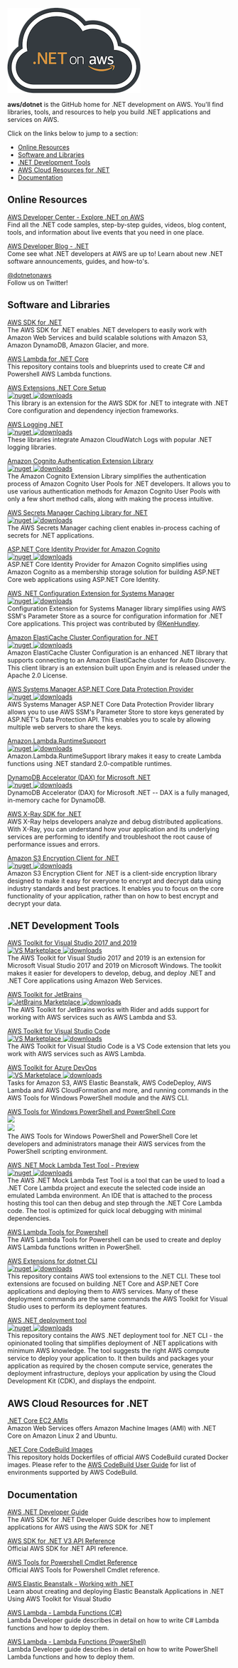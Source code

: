 [![alt text](./logo.png ".NET on AWS")](https://aws.amazon.com/developer/language/net/)

<strong>aws/dotnet</strong> is the GitHub home for .NET development on AWS.  You'll find libraries, tools, and resources to help you build .NET applications and services on AWS.

Click on the links below to jump to a section:
* [Online Resources](#Online-Resources)
* [Software and Libraries](#Software-and-Libraries)
* [.NET Development Tools](#NET-Development-Tools)
* [AWS Cloud Resources for .NET](#AWS-Cloud-Resources-for-NET)
* [Documentation](#Documentation)

## Online Resources

[AWS Developer Center - Explore .NET on AWS](https://aws.amazon.com/developer/language/net/)  
Find all the .NET code samples, step-by-step guides, videos, blog content, tools, and information about live events that you need in one place. 

[AWS Developer Blog - .NET](https://aws.amazon.com/blogs/developer/category/programing-language/dot-net/)  
Come see what .NET developers at AWS are up to!  Learn about new .NET software announcements, guides, and how-to's.

[@dotnetonaws](https://twitter.com/dotnetonaws)  
Follow us on Twitter!

## Software and Libraries

[AWS SDK for .NET](https://github.com/aws/aws-sdk-net)  
The AWS SDK for .NET enables .NET developers to easily work with Amazon Web Services and build scalable solutions with Amazon S3, Amazon DynamoDB, Amazon Glacier, and more.

[AWS Lambda for .NET Core](https://github.com/aws/aws-lambda-dotnet)  
This repository contains tools and blueprints used to create C# and Powershell AWS Lambda functions.

[AWS Extensions .NET Core Setup](https://github.com/aws/aws-sdk-net/tree/master/extensions/src/AWSSDK.Extensions.NETCore.Setup)  
[![nuget](https://img.shields.io/nuget/v/AWSSDK.Extensions.NETCore.Setup.svg) ![downloads](https://img.shields.io/nuget/dt/AWSSDK.Extensions.NETCore.Setup.svg)](https://www.nuget.org/packages/AWSSDK.Extensions.NETCore.Setup/)  
This library is an extension for the AWS SDK for .NET to integrate with .NET Core configuration and dependency injection frameworks.

[AWS Logging .NET](https://github.com/aws/aws-logging-dotnet)  
[![nuget](https://img.shields.io/nuget/v/AWS.Logger.AspNetCore.svg) ![downloads](https://img.shields.io/nuget/dt/AWS.Logger.AspNetCore.svg)](https://www.nuget.org/packages/AWS.Logger.AspNetCore/)  
These libraries integrate Amazon CloudWatch Logs with popular .NET logging libraries.

[Amazon Cognito Authentication Extension Library](https://github.com/aws/aws-sdk-net-extensions-cognito)  
[![nuget](https://img.shields.io/nuget/v/Amazon.Extensions.CognitoAuthentication.svg) ![downloads](https://img.shields.io/nuget/dt/Amazon.Extensions.CognitoAuthentication.svg)](https://www.nuget.org/packages/Amazon.Extensions.CognitoAuthentication/)  
The Amazon Cognito Extension Library simplifies the authentication process of Amazon Cognito User Pools for .NET developers.  It allows you to use various authentication methods for Amazon Cognito User Pools with only a few short method calls, along with making the process intuitive.

[AWS Secrets Manager Caching Library for .NET](https://github.com/aws/aws-secretsmanager-caching-net)  
[![nuget](https://img.shields.io/nuget/v/AWSSDK.SecretsManager.Caching.svg) ![downloads](https://img.shields.io/nuget/dt/AWSSDK.SecretsManager.Caching.svg)](https://www.nuget.org/packages/AWSSDK.SecretsManager.Caching/)  
The AWS Secrets Manager caching client enables in-process caching of secrets for .NET applications.

[ASP.NET Core Identity Provider for Amazon Cognito](https://github.com/aws/aws-aspnet-cognito-identity-provider)  
[![nuget](https://img.shields.io/nuget/v/Amazon.AspNetCore.Identity.Cognito.svg) ![downloads](https://img.shields.io/nuget/dt/Amazon.AspNetCore.Identity.Cognito.svg)](https://www.nuget.org/packages/Amazon.AspNetCore.Identity.Cognito/)  
ASP.NET Core Identity Provider for Amazon Cognito simplifies using Amazon Cognito as a membership storage solution for building ASP.NET Core web applications using ASP.NET Core Identity.

[AWS .NET Configuration Extension for Systems Manager](https://github.com/aws/aws-dotnet-extensions-configuration)  
[![nuget](https://img.shields.io/nuget/v/Amazon.Extensions.Configuration.SystemsManager.svg) ![downloads](https://img.shields.io/nuget/dt/Amazon.Extensions.Configuration.SystemsManager.svg)](https://www.nuget.org/packages/Amazon.Extensions.Configuration.SystemsManager/)  
Configuration Extension for Systems Manager library simplifies using AWS SSM's Parameter Store as a source for configuration information for .NET Core applications. This project was contributed by [@KenHundley](https://github.com/kenhundley).

[Amazon ElastiCache Cluster Configuration for .NET](https://github.com/awslabs/elasticache-cluster-config-net)  
[![nuget](https://img.shields.io/nuget/v/Amazon.ElastiCacheCluster.svg) ![downloads](https://img.shields.io/nuget/dt/Amazon.ElastiCacheCluster.svg)](https://www.nuget.org/packages/Amazon.ElastiCacheCluster/)  
Amazon ElastiCache Cluster Configuration is an enhanced .NET library that supports connecting to an Amazon ElastiCache cluster for Auto Discovery. This client library is an extension built upon Enyim and is released under the Apache 2.0 License.

[AWS Systems Manager ASP.NET Core Data Protection Provider](https://github.com/aws/aws-ssm-data-protection-provider-for-aspnet)  
[![nuget](https://img.shields.io/nuget/v/Amazon.AspNetCore.DataProtection.SSM.svg) ![downloads](https://img.shields.io/nuget/dt/Amazon.AspNetCore.DataProtection.SSM.svg)](https://www.nuget.org/packages/Amazon.AspNetCore.DataProtection.SSM/)  
AWS Systems Manager ASP.NET Core Data Protection Provider library allows you to use AWS SSM's Parameter Store to store keys generated by ASP.NET's Data Protection API. This enables you to scale by allowing multiple web servers to share the keys.

[Amazon.Lambda.RuntimeSupport](https://github.com/aws/aws-lambda-dotnet/tree/master/Libraries/src/Amazon.Lambda.RuntimeSupport)  
[![nuget](https://img.shields.io/nuget/v/Amazon.Lambda.RuntimeSupport.svg) ![downloads](https://img.shields.io/nuget/dt/Amazon.Lambda.RuntimeSupport.svg)](https://www.nuget.org/packages/Amazon.Lambda.RuntimeSupport/)  
 Amazon.Lambda.RuntimeSupport library makes it easy to create Lambda functions using .NET standard 2.0-compatible runtimes.

[DynamoDB Accelerator (DAX) for Microsoft .NET](https://docs.aws.amazon.com/amazondynamodb/latest/developerguide/DAX.client.run-application-dotnet.html)  
[![nuget](https://img.shields.io/nuget/v/AWSSDK.DAX.Client.svg) ![downloads](https://img.shields.io/nuget/dt/AWSSDK.DAX.Client.svg)](https://www.nuget.org/packages/AWSSDK.DAX.Client/)  
DynamoDB Accelerator (DAX) for Microsoft .NET -- DAX is a fully managed, in-memory cache for DynamoDB.

[AWS X-Ray SDK for .NET](https://github.com/aws/aws-xray-sdk-dotnet)  
AWS X-Ray helps developers analyze and debug distributed applications. With X-Ray, you can understand how your application and its underlying services are performing to identify and troubleshoot the root cause of performance issues and errors.

[Amazon S3 Encryption Client for .NET](https://github.com/aws/amazon-s3-encryption-client-dotnet)  
[![nuget](https://img.shields.io/nuget/v/Amazon.Extensions.S3.Encryption.svg) ![downloads](https://img.shields.io/nuget/dt/Amazon.Extensions.S3.Encryption.svg)](https://www.nuget.org/packages/Amazon.Extensions.S3.Encryption/)  
Amazon S3 Encryption Client for .NET is a client-side encryption library designed to make it easy for everyone to encrypt and decrypt data using industry standards and best practices. It enables you to focus on the core functionality of your application, rather than on how to best encrypt and decrypt your data.

## .NET Development Tools
[AWS Toolkit for Visual Studio 2017 and 2019](https://marketplace.visualstudio.com/items?itemName=AmazonWebServices.AWSToolkitforVisualStudio2017)  
[![VS Marketplace](https://img.shields.io/vscode-marketplace/v/AmazonWebServices.AWSToolkitforVisualStudio2017.svg) ![downloads](https://img.shields.io/vscode-marketplace/d/AmazonWebServices.AWSToolkitforVisualStudio2017.svg)](https://marketplace.visualstudio.com/items?itemName=AmazonWebServices.AWSToolkitforVisualStudio2017)    
The AWS Toolkit for Visual Studio 2017 and 2019 is an extension for Microsoft Visual Studio 2017 and 2019 on Microsoft Windows. The toolkit makes it easier for developers to develop, debug, and deploy .NET and .NET Core applications using Amazon Web Services.

[AWS Toolkit for JetBrains](https://github.com/aws/aws-toolkit-jetbrains)  
[![JetBrains Marketplace](https://img.shields.io/jetbrains/plugin/v/11349-aws-toolkit.svg?label=version) ![downloads](https://img.shields.io/jetbrains/plugin/d/11349-aws-toolkit)](https://plugins.jetbrains.com/plugin/11349-aws-toolkit)  
The AWS Toolkit for JetBrains works with Rider and adds support for working with AWS services such as AWS Lambda and S3.

[AWS Toolkit for Visual Studio Code](https://github.com/aws/aws-toolkit-vscode)  
[![VS Marketplace](https://img.shields.io/vscode-marketplace/v/AmazonWebServices.aws-toolkit-vscode.svg) ![downloads](https://img.shields.io/vscode-marketplace/d/AmazonWebServices.aws-toolkit-vscode.svg)](https://marketplace.visualstudio.com/items?itemName=AmazonWebServices.aws-toolkit-vscode)  
The AWS Toolkit for Visual Studio Code is a VS Code extension that lets you work with AWS services such as AWS Lambda.

[AWS Toolkit for Azure DevOps](https://github.com/aws/aws-vsts-tools)  
[![VS Marketplace](https://img.shields.io/vscode-marketplace/v/AmazonWebServices.aws-vsts-tools.svg) ![downloads](https://img.shields.io/vscode-marketplace/d/AmazonWebServices.aws-vsts-tools.svg)](https://marketplace.visualstudio.com/items?itemName=AmazonWebServices.aws-vsts-tools)    
Tasks for Amazon S3, AWS Elastic Beanstalk, AWS CodeDeploy, AWS Lambda and AWS CloudFormation and more, and running commands in the AWS Tools for Windows PowerShell module and the AWS CLI.

[AWS Tools for Windows PowerShell and PowerShell Core](https://github.com/aws/aws-tools-for-powershell)  
[![](https://img.shields.io/powershellgallery/v/AWSPowerShell.svg?label=AWSPowerShell)](https://www.powershellgallery.com/packages/AWSPowerShell)  
[![](https://img.shields.io/powershellgallery/v/AWSPowerShell.NetCore.svg?label=AWSPowerShell.NetCore)](https://www.powershellgallery.com/packages/AWSPowerShell.NetCore)  
The AWS Tools for Windows PowerShell and PowerShell Core let developers and administrators manage their AWS services from the PowerShell scripting environment.

[AWS .NET Mock Lambda Test Tool - Preview](https://github.com/aws/aws-lambda-dotnet/tree/master/Tools/LambdaTestTool)  
[![nuget](https://img.shields.io/nuget/v/Amazon.Lambda.TestTool-2.1.svg) ![downloads](https://img.shields.io/nuget/dt/Amazon.Lambda.TestTool-2.1.svg)](https://www.nuget.org/packages/Amazon.Lambda.TestTool-2.1/)  
The AWS .NET Mock Lambda Test Tool is a tool that can be used to load a .NET Core Lambda project and execute the selected code inside an emulated Lambda environment. An IDE that is attached to the process hosting this tool can then debug and step through the .NET Core Lambda code. The tool is optimized for quick local debugging with minimal dependencies.

[AWS Lambda Tools for Powershell](https://www.powershellgallery.com/packages/AWSLambdaPSCore)  
The AWS Lambda Tools for Powershell can be used to create and deploy AWS Lambda functions written in PowerShell.

[AWS Extensions for dotnet CLI](https://github.com/aws/aws-extensions-for-dotnet-cli)  
[![nuget](https://img.shields.io/nuget/v/Amazon.Lambda.Tools.svg) ![downloads](https://img.shields.io/nuget/dt/Amazon.Lambda.Tools.svg)](https://www.nuget.org/packages/Amazon.Lambda.Tools/)  
This repository contains AWS tool extensions to the .NET CLI. These tool extensions are focused on building .NET Core and ASP.NET Core applications and deploying them to AWS services. Many of these deployment commands are the same commands the AWS Toolkit for Visual Studio uses to perform its deployment features. 

[AWS .NET deployment tool](https://github.com/aws/aws-dotnet-deploy)  
[![nuget](https://img.shields.io/nuget/v/AWS.Deploy.CLI.svg) ![downloads](https://img.shields.io/nuget/dt/AWS.Deploy.CLI.svg)](https://www.nuget.org/packages/AWS.Deploy.CLI/)  
This repository contains the AWS .NET deployment tool for .NET CLI - the opinionated tooling that simplifies deployment of .NET applications with minimum AWS knowledge. The tool suggests the right AWS compute service to deploy your application to. It then builds and packages your application as required by the chosen compute service, generates the deployment infrastructure, deploys your application by using the Cloud Development Kit (CDK), and displays the endpoint. 

## AWS Cloud Resources for .NET

[.NET Core EC2 AMIs](https://aws.amazon.com/about-aws/whats-new/2018/03/announcing--net-core-ami-for-amazon-ec2/)  
Amazon Web Services offers Amazon Machine Images (AMI) with .NET Core on Amazon Linux 2 and Ubuntu.

[.NET Core CodeBuild Images](https://github.com/aws/aws-codebuild-docker-images/tree/master/ubuntu/dot-net)  
This repository holds Dockerfiles of official AWS CodeBuild curated Docker images. Please refer to the [AWS CodeBuild User Guide](https://docs.aws.amazon.com/codebuild/latest/userguide/build-env-ref.html) for list of environments supported by AWS CodeBuild.

## Documentation
[AWS .NET Developer Guide](https://docs.aws.amazon.com/sdk-for-net/latest/developer-guide)  
The AWS SDK for .NET Developer Guide describes how to implement applications for AWS using the AWS SDK for .NET

[AWS SDK for .NET V3 API Reference](https://docs.aws.amazon.com/sdkfornet/v3/apidocs/Index.html)  
Official AWS SDK for .NET API reference.

[AWS Tools for Powershell Cmdlet Reference](https://docs.aws.amazon.com/powershell/latest/reference/Index.html)  
Official AWS Tools for Powershell Cmdlet reference.

[AWS Elastic Beanstalk - Working with .NET](https://docs.aws.amazon.com/elasticbeanstalk/latest/dg/create_deploy_NET.html)  
Learn about creating and deploying Elastic Beanstalk Applications in .NET Using AWS Toolkit for Visual Studio

[AWS Lambda - Lambda Functions (C#)](https://docs.aws.amazon.com/lambda/latest/dg/dotnet-programming-model.html)  
Lambda Developer guide describes in detail on how to write C# Lambda functions and how to deploy them.

[AWS Lambda - Lambda Functions (PowerShell)](https://docs.aws.amazon.com/lambda/latest/dg/powershell-programming-model.html)  
Lambda Developer guide describes in detail on how to write PowerShell Lambda functions and how to deploy them.
